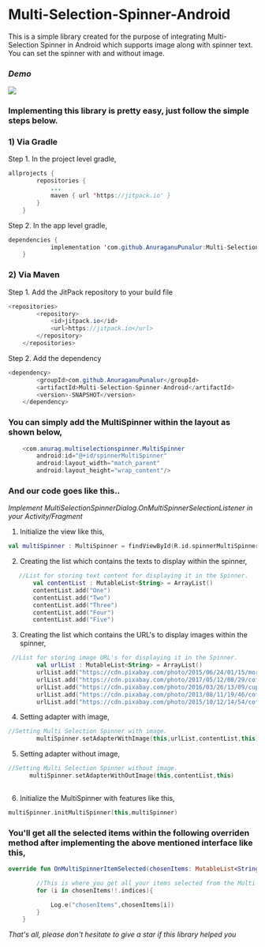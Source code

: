 # Multi-Selection-Spinner-Android

This is a simple library created for the purpose of integrating Multi-Selection Spinner in Android which supports image along with spinner text.
You can set the spinner with and without image.

### *Demo*

![](https://raw.githubusercontent.com/AnuraganuPunalur/Multi-Selection-Spinner-Android/master/Mult-Selection%20Spinner%20Android.gif)

### Implementing this library is pretty easy, just follow the simple steps below.

### 1) Via Gradle

Step 1. In the project level gradle,

```java
allprojects {
		repositories {
			...
			maven { url 'https://jitpack.io' }
		}
	}
```
Step 2. In the app level gradle,
```java
dependencies {
	        implementation 'com.github.AnuraganuPunalur:Multi-Selection-Spinner-Android:-SNAPSHOT'
	}
```  
### 2) Via Maven

Step 1. Add the JitPack repository to your build file 

```java
<repositories>
		<repository>
		    <id>jitpack.io</id>
		    <url>https://jitpack.io</url>
		</repository>
	</repositories>
```  
Step 2. Add the dependency

```java
<dependency>
	    <groupId>com.github.AnuraganuPunalur</groupId>
	    <artifactId>Multi-Selection-Spinner-Android</artifactId>
	    <version>-SNAPSHOT</version>
	</dependency>
```  
### You can simply add the MultiSpinner within the layout as shown below,

```java
    <com.anurag.multiselectionspinner.MultiSpinner
        android:id="@+id/spinnerMultiSpinner"
        android:layout_width="match_parent"
        android:layout_height="wrap_content"/>
 ```       
 ### And our code goes like this..
 
*Implement MultiSelectionSpinnerDialog.OnMultiSpinnerSelectionListener in your Activity/Fragment*
 
 1) Initialize the view like this,
 ```kotlin
 val multiSpinner : MultiSpinner = findViewById(R.id.spinnerMultiSpinner)
 ```
 2) Creating the list which contains the texts to display within the spinner,
 ```kotlin
    //List for storing text content for displaying it in the Spinner.
        val contentList : MutableList<String> = ArrayList()
        contentList.add("One")
        contentList.add("Two")
        contentList.add("Three")
        contentList.add("Four")
        contentList.add("Five")
```        
3) Creating the list which contains the URL's to display images within the spinner,
```kotlin
 //List for storing image URL's for displaying it in the Spinner.
        val urlList : MutableList<String> = ArrayList()
        urlList.add("https://cdn.pixabay.com/photo/2015/06/24/01/15/morning-819362_960_720.jpg")
        urlList.add("https://cdn.pixabay.com/photo/2017/05/12/08/29/coffee-2306471_960_720.jpg")
        urlList.add("https://cdn.pixabay.com/photo/2016/03/26/13/09/cup-of-coffee-1280537_960_720.jpg")
        urlList.add("https://cdn.pixabay.com/photo/2013/08/11/19/46/coffee-171653_960_720.jpg")
        urlList.add("https://cdn.pixabay.com/photo/2015/10/12/14/54/coffee-983955_960_720.jpg")
``` 
4) Setting adapter with image,
```kotlin
//Setting Multi Selection Spinner with image.
        multiSpinner.setAdapterWithImage(this,urlList,contentList,this)
```
5) Setting adapter without image,
```kotlin
//Setting Multi Selection Spinner without image.
      multiSpinner.setAdapterWithOutImage(this,contentList,this)
        
``` 
6) Initialize the MultiSpinner with features like this,
```kotlin
multiSpinner.initMultiSpinner(this,multiSpinner)
```
### You'll get all the selected items within the following overriden method after implementing the above mentioned interface like this,
```kotlin
override fun OnMultiSpinnerItemSelected(chosenItems: MutableList<String>?) {

        //This is where you get all your items selected from the Multi Selection Spinner :)
        for (i in chosenItems!!.indices){

            Log.e("chosenItems",chosenItems[i])
        }
    }
```    
*That's all, please don't hesitate to give a star if this library helped you*
